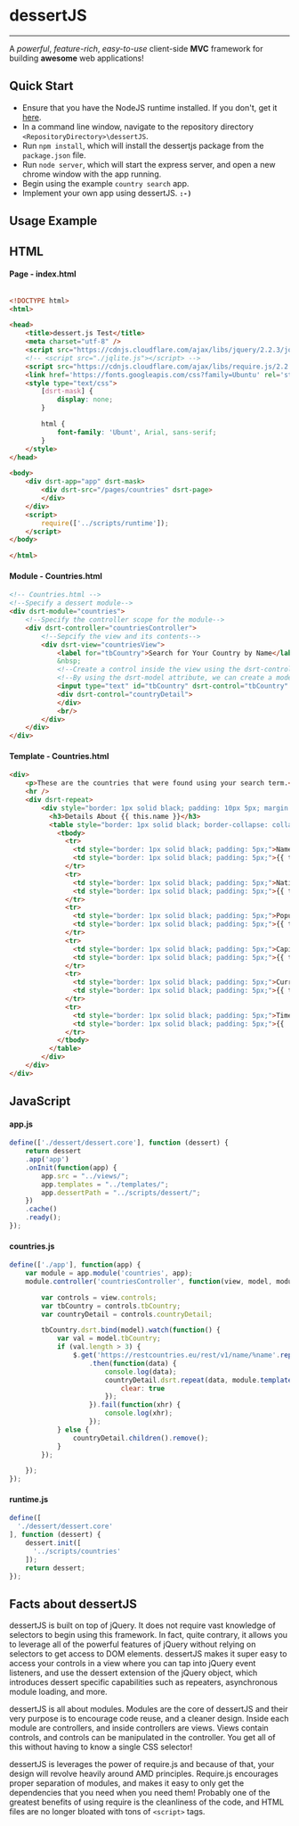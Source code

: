 # dessertJS
- - -

A *powerful*, *feature-rich*, *easy-to-use* client-side **MVC** framework for building **awesome** web applications!

## Quick Start

- Ensure that you have the NodeJS runtime installed. If you don't, get it [here](https://nodejs.org/en/download/).
- In a command line window, navigate to the repository directory `<RepositoryDirectory>\dessertJS`.
- Run `npm install`, which will install the dessertjs package from the `package.json` file.
- Run `node server`, which will start the express server, and open a new chrome window with the app running.
- Begin using the example `country search` app.
- Implement your own app using dessertJS. **`:-)`**

## Usage Example

## HTML

#### Page - index.html

```html

<!DOCTYPE html>
<html>

<head>
    <title>dessert.js Test</title>
    <meta charset="utf-8" />
    <script src="https://cdnjs.cloudflare.com/ajax/libs/jquery/2.2.3/jquery.min.js"></script>
    <!-- <script src="./jqlite.js"></script> -->
    <script src="https://cdnjs.cloudflare.com/ajax/libs/require.js/2.2.0/require.min.js"></script>
    <link href='https://fonts.googleapis.com/css?family=Ubuntu' rel='stylesheet' type='text/css'>
    <style type="text/css">
        [dsrt-mask] {
            display: none;
        }

        html {
            font-family: 'Ubunt', Arial, sans-serif;
        }
    </style>
</head>

<body>
    <div dsrt-app="app" dsrt-mask>
        <div dsrt-src="/pages/countries" dsrt-page>
        </div>
    </div>
    <script>
        require(['../scripts/runtime']);
    </script>
</body>

</html>
```

#### Module - Countries.html

```html
<!-- Countries.html -->
<!--Specify a dessert module-->
<div dsrt-module="countries">
	<!--Specify the controller scope for the module-->
    <div dsrt-controller="countriesController">
		<!--Sepcify the view and its contents-->
        <div dsrt-view="countriesView">
            <label for="tbCountry">Search for Your Country by Name</label>
            &nbsp;
			<!--Create a control inside the view using the dsrt-control attribute-->
			<!--By using the dsrt-model attribute, we can create a model member for this control-->
            <input type="text" id="tbCountry" dsrt-control="tbCountry" placeholder="Enter the country name" title="Please enter at least 3 characters to start the search." dsrt-model />
            <div dsrt-control="countryDetail">
            </div>
            <br/>
        </div>
    </div>
</div>

```

#### Template - Countries.html

```html
<div>
    <p>These are the countries that were found using your search term.</p>
    <hr />
    <div dsrt-repeat>
        <div style="border: 1px solid black; padding: 10px 5px; margin: 5px 0;">
          <h3>Details About {{ this.name }}</h3>
          <table style="border: 1px solid black; border-collapse: collapse;">
            <tbody>
              <tr>
                <td style="border: 1px solid black; padding: 5px;">Name</td>
                <td style="border: 1px solid black; padding: 5px;">{{ this.name }}</td>
              </tr>
              <tr>
                <td style="border: 1px solid black; padding: 5px;">Native Name</td>
                <td style="border: 1px solid black; padding: 5px;">{{ this.nativeName }}</td>
              </tr>
              <tr>
                <td style="border: 1px solid black; padding: 5px;">Population</td>
                <td style="border: 1px solid black; padding: 5px;">{{ this.population }}</td>
              </tr>
              <tr>
                <td style="border: 1px solid black; padding: 5px;">Capital</td>
                <td style="border: 1px solid black; padding: 5px;">{{ this.capital || "Unlisted" }}</td>
              </tr>
              <tr>
                <td style="border: 1px solid black; padding: 5px;">Currencies</td>
                <td style="border: 1px solid black; padding: 5px;">{{ this.currencies.join(', '); }}</td>
              </tr>
              <tr>
                <td style="border: 1px solid black; padding: 5px;">Time Zones</td>
                <td style="border: 1px solid black; padding: 5px;">{{ !!this.timezones ? this.timezones.join('<br />') : "Unlisted" }}</td>
              </tr>
            </tbody>
          </table>
        </div>
    </div>
</div>

```

## JavaScript

#### app.js
```javascript
define(['./dessert/dessert.core'], function (dessert) {
    return dessert
    .app('app')
    .onInit(function(app) {
        app.src = "../views/";
        app.templates = "../templates/";
        app.dessertPath = "../scripts/dessert/";
    })
    .cache()
    .ready();
});

```

#### countries.js
```javascript
define(['./app'], function(app) {
    var module = app.module('countries', app);
    module.controller('countriesController', function(view, model, module, page) {

        var controls = view.controls;
        var tbCountry = controls.tbCountry;
        var countryDetail = controls.countryDetail;

        tbCountry.dsrt.bind(model).watch(function() {
            var val = model.tbCountry;
            if (val.length > 3) {
                $.get('https://restcountries.eu/rest/v1/name/%name'.replace('%name', val))
                    .then(function(data) {
                        console.log(data);
                        countryDetail.dsrt.repeat(data, module.template('countries'), {
                            clear: true
                        });
                    }).fail(function(xhr) {
                        console.log(xhr);
                    });
            } else {
                countryDetail.children().remove();
            }
        });

    });
});

```

#### runtime.js
```javascript
define([
  './dessert/dessert.core'
], function (dessert) {
    dessert.init([
      '../scripts/countries'
    ]);
    return dessert;
});
```
## Facts about dessertJS

dessertJS is built on top of jQuery. It does not require vast knowledge of selectors to begin using this framework. In fact, quite contrary, it allows you to leverage all of the powerful features of jQuery without relying on selectors to get access to DOM elements. dessertJS makes it super easy to access your controls in a view where you can tap into jQuery event listeners, and use the dessert extension of the jQuery object, which introduces dessert specific capabilities such as repeaters, asynchronous module loading, and more.

dessertJS is all about modules. Modules are the core of dessertJS and their very purpose is to encourage code reuse, and a cleaner design. Inside each module are controllers, and inside controllers are views. Views contain controls, and controls can be manipulated in the controller. You get all of this without having to know a single CSS selector!

dessertJS is leverages the power of require.js and because of that, your design will revolve heavily around AMD principles. Require.js encourages proper separation of modules, and makes it easy to only get the dependencies that you need when you need them! Probably one of the greatest benefits of using require is the cleanliness of the code, and HTML files are no longer bloated with tons of `<script>` tags.
